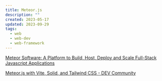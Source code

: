 ```yaml
---
title: Meteor.js
description: ""
created: 2023-05-17
updated: 2023-09-29
tags:
  - web
  - web-dev
  - web-framework
---
```


[Meteor Software: A Platform to Build, Host, Deploy and Scale Full-Stack Javascript Applications](https://www.meteor.com/)

[Meteor.js with Vite, Solid, and Tailwind CSS - DEV Community](https://dev.to/fredmaiaarantes/meteorjs-with-vite-solid-and-tailwind-css-5d2o)

